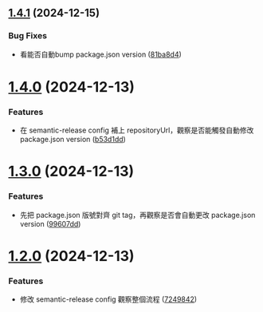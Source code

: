 ## [1.4.1](https://github.com/yyhurs/bump-version-test/compare/v1.4.0...v1.4.1) (2024-12-15)


### Bug Fixes

* 看能否自動bump package.json version ([81ba8d4](https://github.com/yyhurs/bump-version-test/commit/81ba8d42ed5dfab4e1f3893c70eb419dbf9052c9))

# [1.4.0](https://github.com/yyhurs/bump-version-test/compare/v1.3.0...v1.4.0) (2024-12-13)


### Features

* 在 semantic-release config 補上 repositoryUrl，觀察是否能觸發自動修改 package.json version ([b53d1dd](https://github.com/yyhurs/bump-version-test/commit/b53d1dd298885cc34d7ea5a4acd44e5dacc571c1))

# [1.3.0](https://github.com/yyhurs/bump-version-test/compare/v1.2.0...v1.3.0) (2024-12-13)


### Features

* 先把 package.json 版號對齊 git tag，再觀察是否會自動更改 package.json version ([99607dd](https://github.com/yyhurs/bump-version-test/commit/99607dd53f3bb29b391a0c8a7369e5b7b057edf6))

# [1.2.0](https://github.com/yyhurs/bump-version-test/compare/v1.1.2...v1.2.0) (2024-12-13)


### Features

* 修改 semantic-release config 觀察整個流程 ([7249842](https://github.com/yyhurs/bump-version-test/commit/72498427973913f35d64288f8ad15ca2082d8524))
